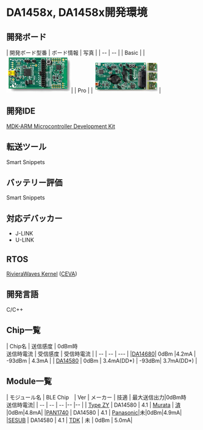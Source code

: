# DA1458x, DA1458x開発環境

## 開発ボード

| 開発ボード型番 | ボード情報 | 写真 |
| -- | -- |
| Basic | []() | ![](dialog_basic.png)|
| Pro | []() | ![](dialog_pro.png)|

## 開発IDE

[MDK-ARM Microcontroller Development Kit](http://www.keil.com/arm/mdk.asp)

## 転送ツール

Smart Snippets

## バッテリー評価　

Smart Snippets

## 対応デバッカー

* J-LINK
* U-LINK

## RTOS

[RivieraWaves Kernel](http://www.ceva-dsp.com/RivieraWaves-Bluetooth-Platforms) ([CEVA](http://www.ceva-dsp.com/))

## 開発言語
C/C++

## Chip一覧

| Chip名 | 送信感度 | 0dBm時<br>送信時電流 | 受信感度 | 受信時電流 |
| -- | -- | --- |
|[DA14680](http://www.dialog-semiconductor.com/docs/site-pdf/dialog-smartbond-da14680-product-brief-japanese.pdf?sfvrsn=2)| 0dBm |4.2mA | -93dBm | 4.3mA | 
| [DA14580](http://www.dialog-semiconductor.com/products/bluetooth-smart) | 0dBm | 3.4mA(DD*) | -93dBm| 3.7mA(DD*) |

## Module一覧

| モジュール名 | BLE Chip　| Ver | メーカー | 技適 | 最大送信出力|0dBm時<br>送信時電流|
| -- | -- | -- |-- |-- |
| [Type ZY](http://www.murata.co.jp/products/microwave/module/bluetoothmodule/schematic/typez.html#tab) | DA14580 | 4.1 | [Murata](http://www.murata.co.jp/) | [済](http://www.tele.soumu.go.jp/giteki/SearchServlet?pageID=jg01_01&PC=001&TC=G&PK=1&FN=387tele&SN=%8F%D8%96%BE&LN=32&R1=*****&R2=*****) |0dBm|4.8mA|
|[PAN1740](http://eu.industrial.panasonic.com/products/wireless-connectivity/bluetooth/bluetooth-smart-low-energy/series/pan1740/CS464/model/ENW89846A1KF) | DA14580 | 4.1 | [Panasonic](http://eu.industrial.panasonic.com/)|未|0dBm|4.9mA|
|[SESUB](http://www.avnet-abacus.eu/fileadmin/user_upload/Products_Menu/TDK/SESUB-PAN-D14580_Product_Preview_RevG_20150305.pdf) | DA14580 | 4.1 | [TDK](http://www.tdk.co.jp/) | 未 | 0dBm | 5.0mA|

